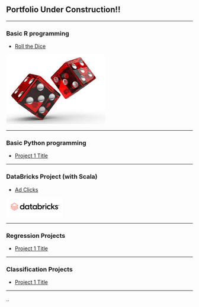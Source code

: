 ## Portfolio **Under Construction!!**

---

### Basic R programming
- [Roll the Dice](https://github.com/alissitz-mcdaniel/Roll-the-Dice)
<img src="images/dice.jpeg?raw=true"/>

---

### Basic Python programming

- [Project 1 Title](http://example.com/)

---

### DataBricks Project (with Scala)
- [Ad Clicks](https://github.com/alissitz-mcdaniel/Databricks-ad-clicks-Project)
<img src="images/databricks logo.png?raw=true"/>

---

### Regression Projects

- [Project 1 Title](http://example.com/)

---

### Classification Projects

- [Project 1 Title](http://example.com/)

---
..


